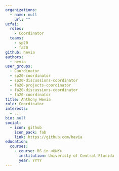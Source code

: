 ```yaml
---
organizations:
  - name: null
    url: ""
ucfai:
  roles:
    - Coordinator
  teams:
    - sp20
    - fa20
github: hevia
authors:
  - hevia
user_groups:
  - Coordinator
  - sp20-coordinator
  - sp20-discussions-coordinator
  - fa20-projects-coordinator
  - fa20-discussions-coordinator
  - fa20-coordinator
title: Anthony Hevia
role: Coordinator
interests:
  - ...
bio: null
social:
  - icon: github
    icon_pack: fab
    link: https://github.com/hevia
education:
  courses:
    - course: BS in <UNK>
      institution: Univeristy of Central Florida
      year: YYYY
---
```

